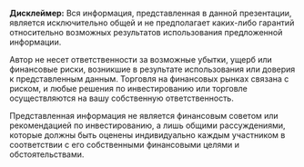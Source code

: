 **Дисклеймер:** Вся информация, представленная в данной презентации, является исключительно общей и не предполагает 
каких-либо гарантий относительно возможных результатов использования предложенной информации. 

Автор не несет ответственности за возможные убытки, ущерб или финансовые риски, возникшие в результате использования 
или доверия к представленным данным. Торговля на финансовых рынках связана с риском, и любые решения по инвестированию 
или торговле осуществляются на вашу собственную ответственность.

Представленная информация не является финансовым советом или рекомендацией по инвестированию, а лишь общими 
рассуждениями, которые должны быть оценены индивидуально каждым участником в соответствии с его собственными 
финансовыми целями и обстоятельствами.
